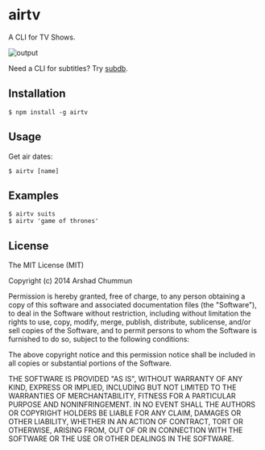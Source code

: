 airtv
=================

A CLI for TV Shows.

![output](https://cloud.githubusercontent.com/assets/124599/8627396/d96084d2-275b-11e5-9e02-128244058152.gif)

Need a CLI for subtitles? Try [subdb](https://github.com/arshad/subdb-cli).

Installation
--------------

    $ npm install -g airtv

Usage
--------------

Get air dates:

    $ airtv [name]

Examples
--------------

    $ airtv suits
    $ airtv 'game of thrones'
    
License
--------------

The MIT License (MIT)

Copyright (c) 2014 Arshad Chummun

Permission is hereby granted, free of charge, to any person obtaining a copy
of this software and associated documentation files (the "Software"), to deal
in the Software without restriction, including without limitation the rights
to use, copy, modify, merge, publish, distribute, sublicense, and/or sell
copies of the Software, and to permit persons to whom the Software is
furnished to do so, subject to the following conditions:

The above copyright notice and this permission notice shall be included in all
copies or substantial portions of the Software.

THE SOFTWARE IS PROVIDED "AS IS", WITHOUT WARRANTY OF ANY KIND, EXPRESS OR
IMPLIED, INCLUDING BUT NOT LIMITED TO THE WARRANTIES OF MERCHANTABILITY,
FITNESS FOR A PARTICULAR PURPOSE AND NONINFRINGEMENT. IN NO EVENT SHALL THE
AUTHORS OR COPYRIGHT HOLDERS BE LIABLE FOR ANY CLAIM, DAMAGES OR OTHER
LIABILITY, WHETHER IN AN ACTION OF CONTRACT, TORT OR OTHERWISE, ARISING FROM,
OUT OF OR IN CONNECTION WITH THE SOFTWARE OR THE USE OR OTHER DEALINGS IN THE
SOFTWARE.
